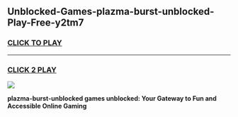 
## Unblocked-Games-plazma-burst-unblocked-Play-Free-y2tm7
<h3>
<a href="https://premium76.site?title=plazma-burst-unblocked&ref=12A">CLICK TO PLAY</a></h3>
<hr>

<h3>
<a href="https://premium76.site?title=plazma-burst-unblocked&ref=12A">CLICK 2 PLAY</a>
  
</h3>

<a href="https://premium76.site?title=plazma-burst-unblocked&ref=12A"><img src="https://clearcache.store/games.png"></a>


**plazma-burst-unblocked games unblocked: Your Gateway to Fun and Accessible Online Gaming**
